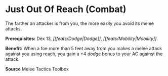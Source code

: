 ﻿---
cssclass: [feats]

---
# Just Out Of Reach (Combat)

The farther an attacker is from you, the more easily you avoid its melee attacks.

**Prerequisites:** Dex 13, _[[feats/Dodge|Dodge]]_, _[[feats/Mobility|Mobility]]_.

**Benefit:** When a foe more than 5 feet away from you makes a melee attack against you using reach, you gain a +4 _dodge_ bonus to your AC against the attack.

**Source** Melee Tactics Toolbox